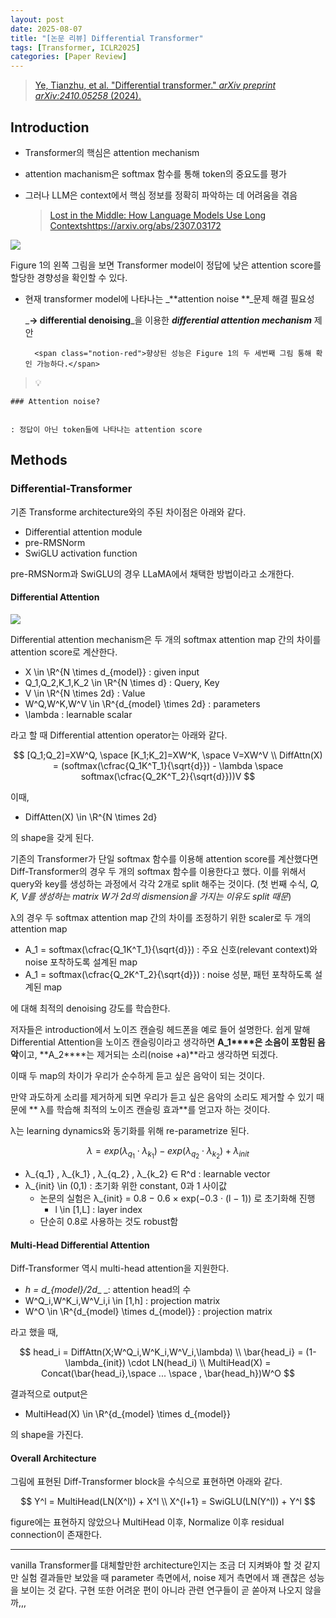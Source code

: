 ```yaml
---
layout: post
date: 2025-08-07
title: "[논문 리뷰] Differential Transformer"
tags: [Transformer, ICLR2025]
categories: [Paper Review]
---
```


> [Ye, Tianzhu, et al. "Differential transformer." ](https://arxiv.org/abs/2410.05258)[_arXiv preprint arXiv:2410.05258_](https://arxiv.org/abs/2410.05258)[ (2024).](https://arxiv.org/abs/2410.05258)



## Introduction

- Transformer의 핵심은 attention mechanism
- attention machanism은 softmax 함수를 통해 token의 중요도를 평가
- 그러나 LLM은 context에서 핵심 정보를 정확히 파악하는 데 어려움을 겪음

	> [Lost in the Middle: How Language Models Use Long Contextshttps://arxiv.org/abs/2307.03172](https://arxiv.org/abs/2307.03172)


![](https://prod-files-secure.s3.us-west-2.amazonaws.com/542b861c-36a8-4051-84e5-8804b6728dba/9083ea56-691a-4752-ae26-47f403431ac8/image.png?X-Amz-Algorithm=AWS4-HMAC-SHA256&X-Amz-Content-Sha256=UNSIGNED-PAYLOAD&X-Amz-Credential=ASIAZI2LB46656P4W6LP%2F20251007%2Fus-west-2%2Fs3%2Faws4_request&X-Amz-Date=20251007T170104Z&X-Amz-Expires=3600&X-Amz-Security-Token=IQoJb3JpZ2luX2VjEBEaCXVzLXdlc3QtMiJIMEYCIQCH7MdxnoRNjdVlPM6LS%2FTDA1BKxlbSNYA2RA6a2skuuwIhAKQA64G9OuX2gBC5ld7pu4q1JQW9WzBcM9VrOZBPAj7OKogECKr%2F%2F%2F%2F%2F%2F%2F%2F%2F%2FwEQABoMNjM3NDIzMTgzODA1IgzVoZNWJLZDzrtZjUwq3APvc%2Fd8f689rWMYMrXZ7Nm42LLYdsiZvVCPMN9QV8snGICvcHL7yIJ9ct46QB%2F%2FhHPJfu8qixAj4NQp%2BuW24PSsMQePxfZVQsehN6ZnCL%2FRncMH79KET8AVb2fU6JsxQwGUoJFs34VfL3oZ%2BHK%2FAkUGFN4bgPBXimFCyQEQoM8752C17T%2BPlG7s9a1AYOm3xtLHWzMu6Lr4zEQJWXfWeEoQhOCDMsn8Cu7K312AYTGsKD4Est3oSRb6DN0dwAthhQDDFGnejMud3sPveDxTDGeniihGA48qcj4e9ICDOLN0pD0wZK%2FNHRieBcfBn2zZR46%2FHJyshTdeQwA96XV9LtW7CZjwghpch137g%2FuexpwHlh1Sp3iA5klaCCt4QmB0qVPfaDE7hmVEh2SPOGkAB1imik%2FDAKfMsuXUeeXzz8i2gOcrQhfQms2Chuec8t6du%2BFvbpDOHAwYwvnN1SnYzhfakG5MUzDERF7OpPEd14ai1E44C6eXQc%2BkD3dXk31UZ56kV1iVk3nP4cXZ1j6U3bLD6WuXtEsWooz1GMlJKEeZJ03APH7wh6EPIqnEGsgpGUY%2BM4z4XO2qbQK1fXXOlwy8Ky0p5il484q2uQrDefDpNRjNS7TIL98UZJ5PYzCZ%2F5THBjqkAZ5RpGgSYKHJc7PcVQ0UFQqIsyvsHPlSorzCsleWwTUZxTQkXv9PnffwxnqlqBpHhJVzdvXCrorgRy4mWuC1CFskldJM8OG7LCQIQVgKWSj0gHmVKTtecPtXahfiWmAoB16XiTQr491Co0Xvm007S0%2BePsQwa2%2BGQnxtNug5lpKvkzGqIOpoObvGo6%2BV8kmXsP%2BG9i3AlR4NYEZAdeuvpbr9Is%2BI&X-Amz-Signature=17b31e8309e3f3169d951f92784980d824a8c092e83f4343a5354c62277fec21&X-Amz-SignedHeaders=host&x-amz-checksum-mode=ENABLED&x-id=GetObject)


Figure 1의 왼쪽 그림을 보면 Transformer model이 정답에 낮은 attention score를 할당한 경향성을 확인할 수 있다.

- 현재 transformer model에 나타나는 _**attention noise **_문제 해결 필요성

	_**→ differential denoising**_을 이용한 _**differential attention mechanism**_ 제안


		<span class="notion-red">향상된 성능은 Figure 1의 두 세번째 그림 통해 확인 가능하다.</span>


> 💡 


	### Attention noise?


	: 정답이 아닌 token들에 나타나는 attention score



## Methods



### Differential-Transformer


기존 Transforme architecture와의 주된 차이점은 아래와 같다.

- Differential attention module
- pre-RMSNorm
- SwiGLU activation function

pre-RMSNorm과 SwiGLU의 경우 LLaMA에서 채택한 방법이라고 소개한다.



#### Differential Attention


![](https://prod-files-secure.s3.us-west-2.amazonaws.com/542b861c-36a8-4051-84e5-8804b6728dba/116d70b2-1963-4810-9167-f4c7d8a06e8f/image.png?X-Amz-Algorithm=AWS4-HMAC-SHA256&X-Amz-Content-Sha256=UNSIGNED-PAYLOAD&X-Amz-Credential=ASIAZI2LB46656P4W6LP%2F20251007%2Fus-west-2%2Fs3%2Faws4_request&X-Amz-Date=20251007T170104Z&X-Amz-Expires=3600&X-Amz-Security-Token=IQoJb3JpZ2luX2VjEBEaCXVzLXdlc3QtMiJIMEYCIQCH7MdxnoRNjdVlPM6LS%2FTDA1BKxlbSNYA2RA6a2skuuwIhAKQA64G9OuX2gBC5ld7pu4q1JQW9WzBcM9VrOZBPAj7OKogECKr%2F%2F%2F%2F%2F%2F%2F%2F%2F%2FwEQABoMNjM3NDIzMTgzODA1IgzVoZNWJLZDzrtZjUwq3APvc%2Fd8f689rWMYMrXZ7Nm42LLYdsiZvVCPMN9QV8snGICvcHL7yIJ9ct46QB%2F%2FhHPJfu8qixAj4NQp%2BuW24PSsMQePxfZVQsehN6ZnCL%2FRncMH79KET8AVb2fU6JsxQwGUoJFs34VfL3oZ%2BHK%2FAkUGFN4bgPBXimFCyQEQoM8752C17T%2BPlG7s9a1AYOm3xtLHWzMu6Lr4zEQJWXfWeEoQhOCDMsn8Cu7K312AYTGsKD4Est3oSRb6DN0dwAthhQDDFGnejMud3sPveDxTDGeniihGA48qcj4e9ICDOLN0pD0wZK%2FNHRieBcfBn2zZR46%2FHJyshTdeQwA96XV9LtW7CZjwghpch137g%2FuexpwHlh1Sp3iA5klaCCt4QmB0qVPfaDE7hmVEh2SPOGkAB1imik%2FDAKfMsuXUeeXzz8i2gOcrQhfQms2Chuec8t6du%2BFvbpDOHAwYwvnN1SnYzhfakG5MUzDERF7OpPEd14ai1E44C6eXQc%2BkD3dXk31UZ56kV1iVk3nP4cXZ1j6U3bLD6WuXtEsWooz1GMlJKEeZJ03APH7wh6EPIqnEGsgpGUY%2BM4z4XO2qbQK1fXXOlwy8Ky0p5il484q2uQrDefDpNRjNS7TIL98UZJ5PYzCZ%2F5THBjqkAZ5RpGgSYKHJc7PcVQ0UFQqIsyvsHPlSorzCsleWwTUZxTQkXv9PnffwxnqlqBpHhJVzdvXCrorgRy4mWuC1CFskldJM8OG7LCQIQVgKWSj0gHmVKTtecPtXahfiWmAoB16XiTQr491Co0Xvm007S0%2BePsQwa2%2BGQnxtNug5lpKvkzGqIOpoObvGo6%2BV8kmXsP%2BG9i3AlR4NYEZAdeuvpbr9Is%2BI&X-Amz-Signature=6a6a35429e252a6463c3a24a9da31880476eb61949b8cdaf611b35f7dfbe405b&X-Amz-SignedHeaders=host&x-amz-checksum-mode=ENABLED&x-id=GetObject)


Differential attention mechanism은 두 개의 softmax attention map 간의 차이를 attention score로 계산한다.

- X \in \R^{N \times d\_{model}} : given input
- Q\_1,Q\_2,K\_1,K\_2 \in \R^{N \times d} : Query, Key
- V \in \R^{N \times 2d} : Value
- W^Q,W^K,W^V \in \R^{d\_{model} \times 2d} : parameters
- \lambda : learnable scalar

라고 할 때 Differential attention operator는 아래와 같다.


$$
[Q_1;Q_2]=XW^Q, \space [K_1;K_2]=XW^K, \space V=XW^V \\
DiffAttn(X) = (softmax(\cfrac{Q_1K^T_1}{\sqrt{d}}) - \lambda \space softmax(\cfrac{Q_2K^T_2}{\sqrt{d}}))V
$$


이때,

- DiffAtten(X) \in \R^{N \times 2d}

의 shape을 갖게 된다.


기존의 Transformer가 단일 softmax 함수를 이용해 attention score를 계산했다면 Diff-Transformer의 경우 두 개의 softmax 함수를 이용한다고 했다. 이를 위해서 query와 key를 생성하는 과정에서 각각 2개로 split 해주는 것이다. <span class="notion-red">(첫 번째 수식, </span><span class="notion-red">_Q, K, V를 생성하는 matrix W가 2d의 dismension을 가지는 이유도 split 때문_</span><span class="notion-red">)</span>


 λ의 경우 두 softmax attention map 간의 차이를 조정하기 위한 scaler로 두 개의 attention map

- A\_1 = softmax(\cfrac{Q\_1K^T\_1}{\sqrt{d}}) : 주요 신호(relevant context)와 noise 포착하도록 설계된 map
- A\_1 = softmax(\cfrac{Q\_2K^T\_2}{\sqrt{d}}) : noise 성분, 패턴 포착하도록 설계된 map 

에 대해 최적의 denoising 강도를 학습한다.


저자들은 introduction에서 노이즈 캔슬링 헤드폰을 예로 들어 설명한다. 쉽게 말해 Differential Attention을 노이즈 캔슬링이라고 생각하면 **A\_1****은 소음이 포함된 음악**이고, **A\_2****는 제거되는 소리(noise +a)**라고 생각하면 되겠다. 


이때 두 map의 차이가 우리가 순수하게 듣고 싶은 음악이 되는 것이다. 


만약 과도하게 소리를 제거하게 되면 우리가 듣고 싶은 음악의 소리도 제거할 수 있기 때문에 ** λ를 학습해 최적의 노이즈 캔슬링 효과**를 얻고자 하는 것이다.


λ는 learning dynamics와 동기화를 위해 re-parametrize 된다.


$$
\lambda = exp(\lambda_{q_1} \cdot \lambda_{k_1}) - exp(\lambda_{q_2} \cdot \lambda_{k_2}) + \lambda_{init}
$$

- λ\_{q\_1} , λ\_{k\_1} , λ\_{q\_2} , λ\_{k\_2} ∈ R^d : learnable vector
- λ\_{init} \in (0,1) : 초기화 위한 constant, 0과 1 사이값
	- 논문의 실험은 λ\_{init} = 0.8 − 0.6 × exp(−0.3 · (l − 1)) 로 초기화해 진행
		- l \in [1,L] : layer index
	- 단순히 0.8로 사용하는 것도 robust함


#### **Multi-Head Differential Attention**


Diff-Transformer 역시 multi-head attention을 지원한다.

- _h = d\_{model}/2d__ _: attention head의 수
- W^Q\_i,W^K\_i,W^V\_i,i \in [1,h] : projection matrix
- W^O \in \R^{d\_{model} \times d\_{model}} : projection matrix

라고 했을 때,


$$
head_i = DiffAttn(X;W^Q_i,W^K_i,W^V_i,\lambda) \\
\bar{head_i} = (1-\lambda_{init}) \cdot LN(head_i) \\
MultiHead(X) = Concat(\bar{head_i},\space ... \space , \bar{head_h})W^O
$$


결과적으로 output은

- MultiHead(X) \in \R^{d\_{model} \times d\_{model}}

의 shape을 가진다.



#### Overall Architecture


그림에 표현된 Diff-Transformer block을 수식으로 표현하면 아래와 같다.


$$
Y^l = MultiHead(LN(X^l)) + X^l \\
X^{l+1} = SwiGLU(LN(Y^l)) + Y^l
$$


figure에는 표현하지 않았으나 MultiHead 이후, Normalize 이후 residual connection이 존재한다.


---


vanilla Transformer를 대체할만한 architecture인지는 조금 더 지켜봐야 할 것 같지만 실험 결과들만 보았을 때 parameter 측면에서, noise 제거 측면에서 꽤 괜찮은 성능을 보이는 것 같다. 구현 또한 어려운 편이 아니라 관련 연구들이 곧 쏟아져 나오지 않을까,,,

